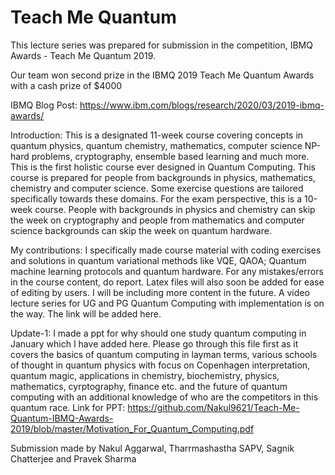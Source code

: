# Teach Me Quantum
This lecture series was prepared for submission in the competition, IBMQ Awards - Teach Me Quantum 2019.

Our team won second prize in the IBMQ 2019 Teach Me Quantum Awards with a cash prize of $4000

IBMQ Blog Post: https://www.ibm.com/blogs/research/2020/03/2019-ibmq-awards/

Introduction:
This is a designated 11-week course covering concepts in quantum physics, quantum chemistry, mathematics, computer science NP-hard problems, 
cryptography, ensemble based learning and much more. This is the first holistic course ever designed in Quantum Computing. 
This course is prepared for people from backgrounds in physics, mathematics, chemistry and computer science. 
Some exercise questions are tailored specifically towards these domains. For the exam perspective, this is a 10-week course. 
People with backgrounds in physics and chemistry can skip the week on cryptography and people from mathematics and computer science backgrounds 
can skip the week on quantum hardware.    

My contributions: I specifically made course material with coding exercises and solutions in quantum variational methods like VQE, QAOA; Quantum machine learning protocols and quantum hardware. For any mistakes/errors in the course content, do report. Latex files will also soon be added for ease of editing by users. I will be including more content in the future. A video lecture series for UG and PG Quantum Computing with implementation is on the way. The link will be added here. 

Update-1: I made a ppt for why should one study quantum computing in January which I have added here. Please go through this file first as it covers the basics of quantum computing in layman terms, various schools of thought in quantum physics with focus on Copenhagen interpretation, quantum magic, applications in chemistry, biochemistry, physics, mathematics, cyrptography, finance etc. and the future of quantum computing with an additional knowledge of who are the competitors in this quantum race. 
Link for PPT: https://github.com/Nakul9621/Teach-Me-Quantum-IBMQ-Awards-2019/blob/master/Motivation_For_Quantum_Computing.pdf

Submission made by Nakul Aggarwal, Tharrmashastha SAPV, Sagnik Chatterjee and Pravek Sharma
